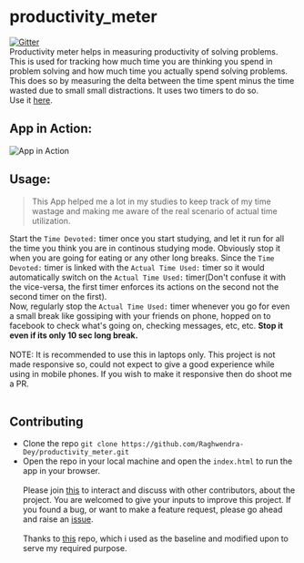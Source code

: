 # productivity_meter
[![Gitter](https://badges.gitter.im/productivity_meter/community.svg)](https://gitter.im/productivity_meter/community?utm_source=badge&utm_medium=badge&utm_campaign=pr-badge) </br>
Productivity meter helps in measuring productivity of solving problems.<br>
This is used for tracking how much time you are thinking you spend in problem solving and how much time you actually spend solving problems.<br>
This does so by measuring the delta between the time spent minus the time wasted due to small small distractions. It uses two timers to do so.</br>
Use it [here](https://raghwendra-dey.github.io/productivity_meter/).<br>
## App in Action:
![App in Action](https://user-images.githubusercontent.com/45457947/89179149-c6864180-d5ac-11ea-9efa-7b2a516a3a07.png)
## Usage:
> This App helped me a lot in my studies to keep track of my time wastage and making me aware of the real scenario of actual time utilization.<br>

Start the `Time Devoted:` timer once you start studying, and let it run for all the time you think you are in continous studying mode. Obviously stop it when you are going for eating or any other long breaks. Since the `Time Devoted:` timer is linked with the `Actual Time Used:` timer so it would automatically switch on the `Actual Time Used:` timer(Don't confuse it with the vice-versa, the first timer enforces its actions on the second not the second timer on the first).<br>
Now, regularly stop the `Actual Time Used:` timer whenever you go for even a small break like gossiping with your friends on phone, hopped on to facebook to check what's going on, checking messages, etc, etc. **Stop it even if its only 10 sec long break.**<br>
<br>
NOTE: It is recommended to use this in laptops only. This project is not made responsive so, could not expect to give a good experience while using in mobile phones. If you wish to make it responsive then do shoot me a PR.<br><br>
## Contributing
* Clone the repo `git clone https://github.com/Raghwendra-Dey/productivity_meter.git`
* Open the repo in your local machine and open the `index.html` to run the app in your browser.</br> </br>
Please join [this](https://gitter.im/productivity_meter/community) to interact and discuss with other contributors, about the project. You are welcomed to give your inputs to improve this project. If you found a bug, or want to make a feature request, please go ahead and raise an [issue](https://github.com/Raghwendra-Dey/productivity_meter/issues/new).</br></br>
Thanks to [this](https://github.com/nelsonic/stopwatch) repo, which i used as the baseline and modified upon to serve my required purpose.
